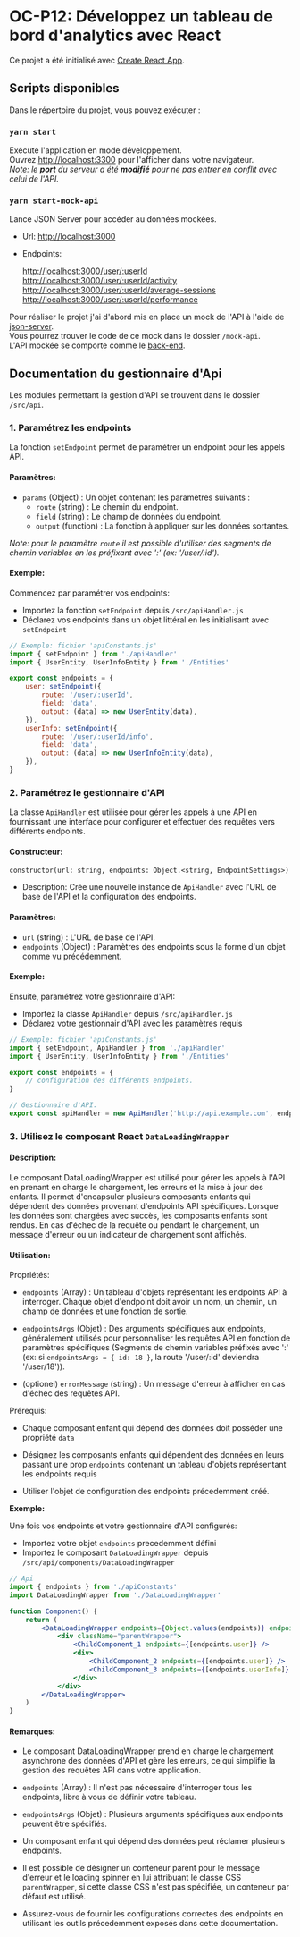 # OC-P12: Développez un tableau de bord d'analytics avec React

Ce projet a été initialisé avec [Create React App](https://github.com/facebook/create-react-app).

## Scripts disponibles

Dans le répertoire du projet, vous pouvez exécuter :

### `yarn start`

Exécute l'application en mode développement.\
Ouvrez [http://localhost:3300](http://localhost:3300) pour l'afficher dans votre navigateur.\
_Note: le **port** du serveur a été **modifié** pour ne pas entrer en conflit avec celui de l'API._

### `yarn start-mock-api`

Lance JSON Server pour accéder au données mockées.

-   Url: <http://localhost:3000>

-   Endpoints:

    <http://localhost:3000/user/:userId>\
    <http://localhost:3000/user/:userId/activity>\
    <http://localhost:3000/user/:userId/average-sessions>\
    <http://localhost:3000/user/:userId/performance>

Pour réaliser le projet j'ai d'abord mis en place un mock de l'API à l'aide de [json-server](https://github.com/typicode/json-server).\
Vous pourrez trouver le code de ce mock dans le dossier `/mock-api`.\
L'API mockée se comporte comme le [back-end](https://github.com/OpenClassrooms-Student-Center/P9-front-end-dashboard).

## Documentation du gestionnaire d'Api

Les modules permettant la gestion d'API se trouvent dans le dossier `/src/api`.

### 1. Paramétrez les endpoints

La fonction `setEndpoint` permet de paramétrer un endpoint pour les appels API.

#### Paramètres:

-   `params` (Object) : Un objet contenant les paramètres suivants :
    -   `route` (string) : Le chemin du endpoint.
    -   `field` (string) : Le champ de données du endpoint.
    -   `output` (function) : La fonction à appliquer sur les données sortantes.

_Note: pour le paramètre `route` il est possible d'utiliser des segments de chemin variables en les préfixant avec ':' (ex: '/user/:id')._

#### Exemple:

Commencez par paramétrer vos endpoints:

-   Importez la fonction `setEndpoint` depuis `/src/apiHandler.js`
-   Déclarez vos endpoints dans un objet littéral en les initialisant avec `setEndpoint`

```javascript
// Exemple: fichier 'apiConstants.js'
import { setEndpoint } from './apiHandler'
import { UserEntity, UserInfoEntity } from './Entities'

export const endpoints = {
    user: setEndpoint({
        route: '/user/:userId',
        field: 'data',
        output: (data) => new UserEntity(data),
    }),
    userInfo: setEndpoint({
        route: '/user/:userId/info',
        field: 'data',
        output: (data) => new UserInfoEntity(data),
    }),
}
```

### 2. Paramétrez le gestionnaire d'API

La classe `ApiHandler` est utilisée pour gérer les appels à une API en fournissant une interface pour configurer et effectuer des requêtes vers différents endpoints.

#### Constructeur:

`constructor(url: string, endpoints: Object.<string, EndpointSettings>)`

-   Description: Crée une nouvelle instance de `ApiHandler` avec l'URL de base de l'API et la configuration des endpoints.

#### Paramètres:

-   `url` (string) : L'URL de base de l'API.
-   `endpoints` (Object) : Paramètres des endpoints sous la forme d'un objet comme vu précédemment.

#### Exemple:

Ensuite, paramétrez votre gestionnaire d'API:

-   Importez la classe `ApiHandler` depuis `/src/apiHandler.js`
-   Déclarez votre gestionnair d'API avec les paramètres requis

```javascript
// Exemple: fichier 'apiConstants.js'
import { setEndpoint, ApiHandler } from './apiHandler'
import { UserEntity, UserInfoEntity } from './Entities'

export const endpoints = {
    // configuration des différents endpoints.
}

// Gestionnaire d'API.
export const apiHandler = new ApiHandler('http://api.example.com', endpoints)
```

### 3. Utilisez le composant React `DataLoadingWrapper`

#### Description:

Le composant DataLoadingWrapper est utilisé pour gérer les appels à l'API en prenant en charge le chargement, les erreurs et la mise à jour des enfants. Il permet d'encapsuler plusieurs composants enfants qui dépendent des données provenant d'endpoints API spécifiques. Lorsque les données sont chargées avec succès, les composants enfants sont rendus. En cas d'échec de la requête ou pendant le chargement, un message d'erreur ou un indicateur de chargement sont affichés.

#### Utilisation:

Propriétés:

-   `endpoints` (Array) : Un tableau d'objets représentant les endpoints API à interroger. Chaque objet d'endpoint doit avoir un nom, un chemin, un champ de données et une fonction de sortie.

-   `endpointsArgs` (Objet) : Des arguments spécifiques aux endpoints, généralement utilisés pour personnaliser les requêtes API en fonction de paramètres spécifiques (Segments de chemin variables préfixés avec ':' (ex: si `endpointsArgs = { id: 18 }`, la route '/user/:id' deviendra '/user/18')).

-   (optionel) `errorMessage` (string) : Un message d'erreur à afficher en cas d'échec des requêtes API.

Prérequis:

-   Chaque composant enfant qui dépend des données doit posséder une propriété `data`

-   Désignez les composants enfants qui dépendent des données en leurs passant une prop `endpoints` contenant un tableau d'objets représentant les endpoints requis

-   Utiliser l'objet de configuration des endpoints précedemment créé.

**Exemple:**

Une fois vos endpoints et votre gestionnaire d'API configurés:

-   Importez votre objet `endpoints` precedemment défini
-   Importez le composant `DataLoadingWrapper` depuis `/src/api/components/DataLoadingWrapper`

```jsx
// Api
import { endpoints } from './apiConstants'
import DataLoadingWrapper from './DataLoadingWrapper'

function Component() {
    return (
        <DataLoadingWrapper endpoints={Object.values(endpoints)} endpointsArgs={{ userId: 18 }}>
            <div className="parentWrapper">
                <ChildComponent_1 endpoints={[endpoints.user]} />
                <div>
                    <ChildComponent_2 endpoints={[endpoints.user]} />
                    <ChildComponent_3 endpoints={[endpoints.userInfo]} />
                </div>
            </div>
        </DataLoadingWrapper>
    )
}
```

#### Remarques:

-   Le composant DataLoadingWrapper prend en charge le chargement asynchrone des données d'API et gère les erreurs, ce qui simplifie la gestion des requêtes API dans votre application.

-   `endpoints` (Array) : Il n'est pas nécessaire d'interroger tous les endpoints, libre à vous de définir votre tableau.

-   `endpointsArgs` (Objet) : Plusieurs arguments spécifiques aux endpoints peuvent être spécifiés.

-   Un composant enfant qui dépend des données peut réclamer plusieurs endpoints.

-   Il est possible de désigner un conteneur parent pour le message d'erreur et le loading spinner en lui attribuant le classe CSS `parentWrapper`, si cette classe CSS n'est pas spécifiée, un conteneur par défaut est utilisé.

-   Assurez-vous de fournir les configurations correctes des endpoints en utilisant les outils précedemment exposés dans cette documentation.
